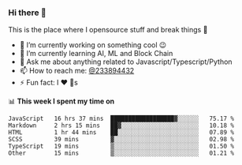 ### Hi there 👋

<!--
**a233894432/a233894432** is a ✨ _special_ ✨ repository because its `README.md` (this file) appears on your GitHub profile.

Here are some ideas to get you started:

- 🔭 I’m currently working on ...
- 🌱 I’m currently learning ...
- 👯 I’m looking to collaborate on ...
- 🤔 I’m looking for help with ...
- 💬 Ask me about ...
- 📫 How to reach me: ...
- 😄 Pronouns: ...
- ⚡ Fun fact: ...
-->
 
 
This is the place where I opensource stuff and break things :rofl:

- 🔭 I’m currently working on something cool :wink:
- 🌱 I’m currently learning AI, ML and Block Chain
- 💬 Ask me about anything related to Javascript/Typescript/Python
- 📫 How to reach me: [@233894432](https://twitter.com/233894432)
- ⚡ Fun fact: I :heart: :dog:s

📊 **This week I spent my time on**
<!--START_SECTION:waka-->

```text
JavaScript   16 hrs 37 mins  ██████████████████▓░░░░░░   75.17 %
Markdown     2 hrs 15 mins   ██▓░░░░░░░░░░░░░░░░░░░░░░   10.18 %
HTML         1 hr 44 mins    ██░░░░░░░░░░░░░░░░░░░░░░░   07.89 %
SCSS         39 mins         ▓░░░░░░░░░░░░░░░░░░░░░░░░   02.98 %
TypeScript   19 mins         ▒░░░░░░░░░░░░░░░░░░░░░░░░   01.50 %
Other        15 mins         ▒░░░░░░░░░░░░░░░░░░░░░░░░   01.21 %
```

<!--END_SECTION:waka-->
